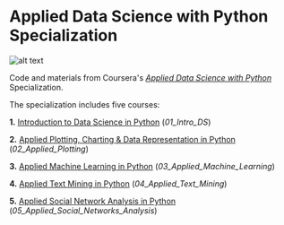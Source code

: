 # Applied Data Science with Python Specialization
![alt text](https://www.wemu.org/sites/wemu/files/202004/U-M-logo-preview.jpg "From University of Michigan")

Code and materials from Coursera's [_Applied Data Science with Python_](https://www.coursera.org/specializations/data-science-python) Specialization.

The specialization includes five courses:

**1.** [Introduction to Data Science in Python](https://www.coursera.org/learn/python-data-analysis?specialization=data-science-python) (_01_Intro_DS_)

**2.** [Applied Plotting, Charting & Data Representation in Python](https://www.coursera.org/learn/python-plotting?specialization=data-science-python) (_02_Applied_Plotting_)

**3.** [Applied Machine Learning in Python](https://www.coursera.org/learn/python-machine-learning?specialization=data-science-python) (_03_Applied_Machine_Learning_)

**4.** [Applied Text Mining in Python](https://www.coursera.org/learn/python-text-mining?specialization=data-science-python) (_04_Applied_Text_Mining_)

**5.** [Applied Social Network Analysis in Python](https://www.coursera.org/learn/python-social-network-analysis) (_05_Applied_Social_Networks_Analysis_)
